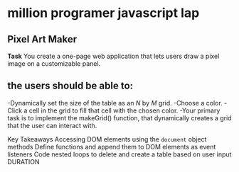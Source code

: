 # million programer javascript lap
## Pixel Art Maker
**Task**
You create a one-page web application that lets users draw a pixel image on a customizable panel.

## the users should be able to:

-Dynamically set the size of the table as an _N_ by _M_ grid.
-Choose a color.
-Click a cell in the grid to fill that cell with the chosen color.
-Your primary task is to implement the makeGrid() function, that dynamically creates a grid that the user can interact with.

Key Takeaways
Accessing DOM elements using the `document` object methods
Define functions and append them to DOM elements as event listeners
Code nested loops to delete and create a table based on user input
DURATION

